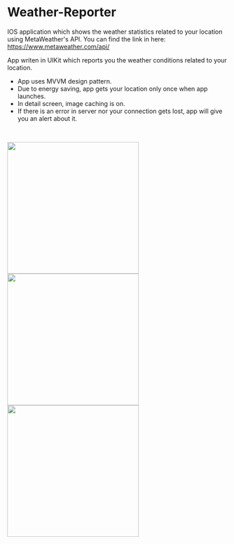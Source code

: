 # Weather-Reporter
IOS application which shows the weather statistics related to your location using MetaWeather's API. You can find the link in here: https://www.metaweather.com/api/

App writen in UIKit which reports you the weather conditions related to your location. 
- App uses MVVM design pattern.
- Due to energy saving, app gets your location only once when app launches.
- In detail screen, image caching is on.
- If there is an error in server nor your connection gets lost, app will give you an alert about it.
<br>

<p>
  <img src="https://i.imgur.com/xDDKMwp.jpeg" width="300">
  <img src="https://i.imgur.com/PneGrxV.jpg" width="300">

  <img src="https://i.imgur.com/dn3mtH5.jpg" width="300">
</p>
